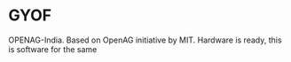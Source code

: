 # GYOF
OPENAG-India.
Based on OpenAG initiative by MIT.
Hardware is ready, this is software for the same
